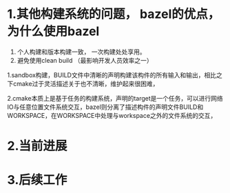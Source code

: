 # 1.其他构建系统的问题， bazel的优点，为什么使用bazel

1. 个人构建和版本构建一致， 一次构建处处享用。
2. 避免使用clean build （最影响开发人员效率之一）



1.sandbox构建，BUILD文件中清晰的声明构建该构件的所有输入和输出，相比之下cmake过于灵活描述关于也不清晰，维护起来很困难，

2.cmake本质上是基于任务的构建系统，声明的target是一个任务，可以进行网络IO与任意位置文件系统交互，bazel则分离了描述构件的声明文件BUILD和WORKSPACE，在WORKSPACE中处理与workspace之外的文件系统的交互，

# 2.当前进展



# 3.后续工作



